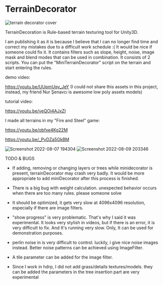 # TerrainDecorator
![terrain decorator cover](https://user-images.githubusercontent.com/62556242/183722147-92a19c3e-9275-497b-9900-febe5d1e768e.jpg)


TerrainDecoration is Rule-based terrain texturing tool for Unity3D.

I am publishing it as it is because I believe that I can no longer find time and correct my mistakes due to a difficult work schedule :(  It would be nice if someone could fix it.
It contains filters such as slope, height, noise, image mask and blend modes that can be used in combination. It consists of 2 scripts. You can put the "MiniTerrainDecorator" script on the terrain and start entering the rules.

demo video:

https://youtu.be/UUpmUqy_JeY  (I could not share this assets in this project,  instead,  my friend Nur Şenavcı is awesome low poly assets models)

tutorial video:

https://youtu.be/veQOj4AJxZI

I made all terrains in my "Fire and Steel" game:

https://youtu.be/obfxe4Kg22M 

https://youtu.be/_PvDZa5GkBM

![Screenshot 2022-08-07 194304](https://user-images.githubusercontent.com/62556242/183722260-cc1ea8f1-0b80-4bd1-8238-507fbaa0708f.png)
![Screenshot 2022-08-09 203346](https://user-images.githubusercontent.com/62556242/183722269-1c4a4241-1109-403e-8102-59b21a2b7cdc.png)


TODO & BUGS

- If adding, removing or changing layers or trees while minidecorator is present, terrainDecorator may crash very badly. It would be more appropriate to add miniDecorator after this process is finished.

- There is a big bug with weight calculation. unexpected behavior occurs when there are too many rules. please someone solve

- It should be optimized, it gets very slow at 4096x4096 resolution, especially if there are image filters.

- "show progress" is very problematic. That's why I said it was experimental. It looks very stylish in videos, but if there is an error, it is very difficult to fix. And It's running very slow. Only, It can be used for demonstration purposes.

- perlin noise in is very difficult to control. luckily, i give nice noise images instead. Better noise patterns can be achieved using ImageFilter.

- A tile parameter can be added for the image filter.

- Since I work in hdrp, I did not add grass/details textures/models. they can be added the parameters in the tree insertion part are very experimental


